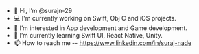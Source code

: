 - 👋 Hi, I’m @surajn-29
- 💻 I'm currently working on Swift, Obj C and iOS projects.
- 👀 I’m interested in App development and Game development.
- 🌱 I’m currently learning Swift UI, React Native, Unity.
- 📫 How to reach me -- https://www.linkedin.com/in/suraj-nade

<!---
surajn-29/surajn-29 is a ✨ special ✨ repository because its `README.md` (this file) appears on your GitHub profile.
You can click the Preview link to take a look at your changes.
--->
